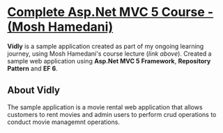 # [Complete Asp.Net MVC 5 Course - (Mosh Hamedani)](https://codewithmosh.com/p/asp-net-mvc)

**Vidly** is a sample application created as part of my ongoing learning journey, using Mosh Hamedani's course lecture (*link above*). 
Created a sample web application using **Asp.Net MVC 5 Framework**, **Repository Pattern** and **EF 6**. 

## About Vidly 
The sample application is a movie rental web application that allows customers to rent movies and admin users to perform crud operations to conduct movie managemnt operations.


